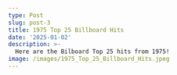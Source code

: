```yaml
---
type: Post
slug: post-3
title: 1975 Top 25 Billboard Hits
date: '2025-01-02'
description: >-
  Here are the Bilboard Top 25 hits from 1975!
image: /images/1975_Top_25_Billboard_Hits.jpeg
---
```

